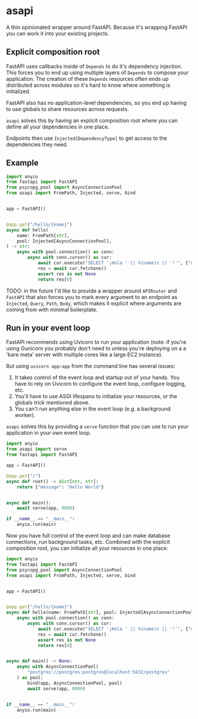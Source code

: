 # asapi

A thin opinionated wrapper around FastAPI. Because it's wrapping FastAPI you can work it into your existing projects.

## Explicit composition root

FastAPI uses callbacks inside of `Depends` to do it's dependency injection.
This forces you to end up using multiple layers of `Depends` to compose your application.
The creation of these `Depends` resources often ends up distributed across modules so it's hard to know where something is initialized.

FastAPI also has no application-level dependencies, so you end up having to use globals to share resources across requests.

`asapi` solves this by having an explicit composition root where you can define all your dependencies in one place.

Endpoints then use `Injected[DependencyType]` to get access to the dependencies they need.

## Example

```python
import anyio
from fastapi import FastAPI
from psycopg_pool import AsyncConnectionPool
from asapi import FromPath, Injected, serve, bind


app = FastAPI()


@app.get("/hello/{name}")
async def hello(
    name: FromPath[str],
    pool: Injected[AsyncConnectionPool],
) -> str:
    async with pool.connection() as conn:
        async with conn.cursor() as cur:
            await cur.execute("SELECT '¡Hola ' || %(name)s || '!'", {"name": name})
            res = await cur.fetchone()
            assert res is not None
            return res[0]
```

TODO: in the future I'd like to provide a wrapper around `APIRouter` and `FastAPI` that also forces you to mark every argument to an endpoint as `Injected`, `Query`, `Path`, `Body`, which makes it explicit where arguments are coming from with minimal boilerplate.

## Run in your event loop

FastAPI recommends using Uvicorn to run your application (note: if you're using Gunicorn you probably don't need to unless you're deploying on a a 'bare meta' server with multiple cores like a large EC2 instance).

But using `uvicorn app:app` from the command line has several issues:

1. It takes control of the event loop and startup out of your hands. You have to rely on Uvicorn to configure the event loop, configure logging, etc.
2. You'll have to use ASGI lifespans to initialize your resources, or the globals trick mentioned above.
3. You can't run anything else in the event loop (e.g. a background worker).

`asapi` solves this by providing a `serve` function that you can use to run your application in your own event loop.

```python
import anyio
from asapi import serve
from fastapi import FastAPI

app = FastAPI()

@app.get("/")
async def root() -> dict[str, str]:
    return {"message": "Hello World"}


async def main():
    await serve(app, 8000)

if __name__ == "__main__":
    anyio.run(main)
```

Now you have full control of the event loop and can make database connections, run background tasks, etc.
Combined with the explicit composition root, you can initialize all your resources in one place:

```python
import anyio
from fastapi import FastAPI
from psycopg_pool import AsyncConnectionPool
from asapi import FromPath, Injected, serve, bind


app = FastAPI()


@app.get("/hello/{name}")
async def hello(name: FromPath[str], pool: Injected[AsyncConnectionPool]) -> str:
    async with pool.connection() as conn:
        async with conn.cursor() as cur:
            await cur.execute("SELECT '¡Hola ' || %(name)s || '!'", {"name": name})
            res = await cur.fetchone()
            assert res is not None
            return res[0]


async def main() -> None:
    async with AsyncConnectionPool(
        "postgres://postgres:postgres@localhost:5432/postgres"
    ) as pool:
        bind(app, AsyncConnectionPool, pool)
        await serve(app, 8000)


if __name__ == "__main__":
    anyio.run(main)
```
